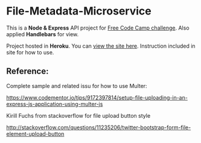 # File-Metadata-Microservice

This is a **Node & Express** API project for [Free Code Camp challenge](https://www.freecodecamp.com/challenges/file-metadata-microservice). Also applied **Handlebars** for view.

Project hosted in **Heroku**. You can [view the site here](https://filemetadata-joey.herokuapp.com/). Instruction included in site for how to use. 

## Reference:

Complete sample and related issu for how to use Multer:

https://www.codementor.io/tips/9172397814/setup-file-uploading-in-an-express-js-application-using-multer-js

Kirill Fuchs from stackoverflow for file upload button style

http://stackoverflow.com/questions/11235206/twitter-bootstrap-form-file-element-upload-button

